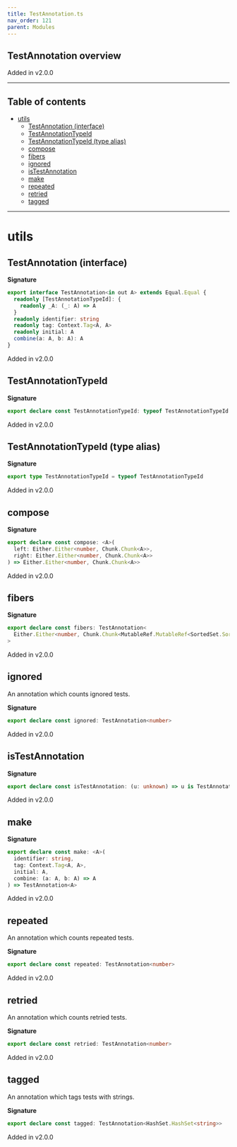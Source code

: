 ```yaml
---
title: TestAnnotation.ts
nav_order: 121
parent: Modules
---
```


## TestAnnotation overview

Added in v2.0.0

---

<h2 class="text-delta">Table of contents</h2>

- [utils](#utils)
  - [TestAnnotation (interface)](#testannotation-interface)
  - [TestAnnotationTypeId](#testannotationtypeid)
  - [TestAnnotationTypeId (type alias)](#testannotationtypeid-type-alias)
  - [compose](#compose)
  - [fibers](#fibers)
  - [ignored](#ignored)
  - [isTestAnnotation](#istestannotation)
  - [make](#make)
  - [repeated](#repeated)
  - [retried](#retried)
  - [tagged](#tagged)

---

# utils

## TestAnnotation (interface)

**Signature**

```ts
export interface TestAnnotation<in out A> extends Equal.Equal {
  readonly [TestAnnotationTypeId]: {
    readonly _A: (_: A) => A
  }
  readonly identifier: string
  readonly tag: Context.Tag<A, A>
  readonly initial: A
  combine(a: A, b: A): A
}
```

Added in v2.0.0

## TestAnnotationTypeId

**Signature**

```ts
export declare const TestAnnotationTypeId: typeof TestAnnotationTypeId
```

Added in v2.0.0

## TestAnnotationTypeId (type alias)

**Signature**

```ts
export type TestAnnotationTypeId = typeof TestAnnotationTypeId
```

Added in v2.0.0

## compose

**Signature**

```ts
export declare const compose: <A>(
  left: Either.Either<number, Chunk.Chunk<A>>,
  right: Either.Either<number, Chunk.Chunk<A>>
) => Either.Either<number, Chunk.Chunk<A>>
```

Added in v2.0.0

## fibers

**Signature**

```ts
export declare const fibers: TestAnnotation<
  Either.Either<number, Chunk.Chunk<MutableRef.MutableRef<SortedSet.SortedSet<Fiber.RuntimeFiber<unknown, unknown>>>>>
>
```

Added in v2.0.0

## ignored

An annotation which counts ignored tests.

**Signature**

```ts
export declare const ignored: TestAnnotation<number>
```

Added in v2.0.0

## isTestAnnotation

**Signature**

```ts
export declare const isTestAnnotation: (u: unknown) => u is TestAnnotation<unknown>
```

Added in v2.0.0

## make

**Signature**

```ts
export declare const make: <A>(
  identifier: string,
  tag: Context.Tag<A, A>,
  initial: A,
  combine: (a: A, b: A) => A
) => TestAnnotation<A>
```

Added in v2.0.0

## repeated

An annotation which counts repeated tests.

**Signature**

```ts
export declare const repeated: TestAnnotation<number>
```

Added in v2.0.0

## retried

An annotation which counts retried tests.

**Signature**

```ts
export declare const retried: TestAnnotation<number>
```

Added in v2.0.0

## tagged

An annotation which tags tests with strings.

**Signature**

```ts
export declare const tagged: TestAnnotation<HashSet.HashSet<string>>
```

Added in v2.0.0
